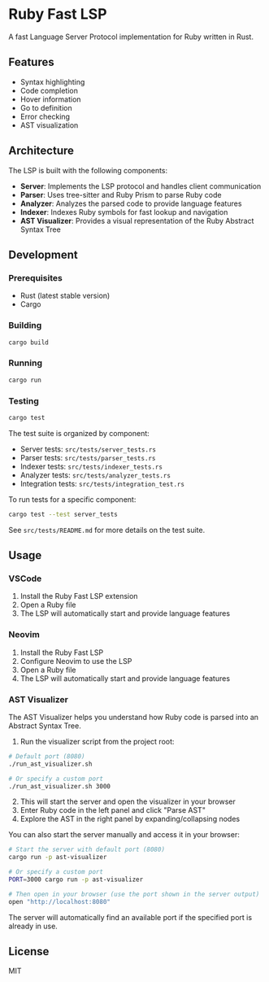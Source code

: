 # Ruby Fast LSP

A fast Language Server Protocol implementation for Ruby written in Rust.

## Features

- Syntax highlighting
- Code completion
- Hover information
- Go to definition
- Error checking
- AST visualization

## Architecture

The LSP is built with the following components:

- **Server**: Implements the LSP protocol and handles client communication
- **Parser**: Uses tree-sitter and Ruby Prism to parse Ruby code
- **Analyzer**: Analyzes the parsed code to provide language features
- **Indexer**: Indexes Ruby symbols for fast lookup and navigation
- **AST Visualizer**: Provides a visual representation of the Ruby Abstract Syntax Tree

## Development

### Prerequisites

- Rust (latest stable version)
- Cargo

### Building

```bash
cargo build
```

### Running

```bash
cargo run
```

### Testing

```bash
cargo test
```

The test suite is organized by component:

- Server tests: `src/tests/server_tests.rs`
- Parser tests: `src/tests/parser_tests.rs`
- Indexer tests: `src/tests/indexer_tests.rs`
- Analyzer tests: `src/tests/analyzer_tests.rs`
- Integration tests: `src/tests/integration_test.rs`

To run tests for a specific component:

```bash
cargo test --test server_tests
```

See `src/tests/README.md` for more details on the test suite.

## Usage

### VSCode

1. Install the Ruby Fast LSP extension
2. Open a Ruby file
3. The LSP will automatically start and provide language features

### Neovim

1. Install the Ruby Fast LSP
2. Configure Neovim to use the LSP
3. Open a Ruby file
4. The LSP will automatically start and provide language features

### AST Visualizer

The AST Visualizer helps you understand how Ruby code is parsed into an Abstract Syntax Tree.

1. Run the visualizer script from the project root:

```bash
# Default port (8080)
./run_ast_visualizer.sh

# Or specify a custom port
./run_ast_visualizer.sh 3000
```

2. This will start the server and open the visualizer in your browser
3. Enter Ruby code in the left panel and click "Parse AST"
4. Explore the AST in the right panel by expanding/collapsing nodes

You can also start the server manually and access it in your browser:

```bash
# Start the server with default port (8080)
cargo run -p ast-visualizer

# Or specify a custom port
PORT=3000 cargo run -p ast-visualizer

# Then open in your browser (use the port shown in the server output)
open "http://localhost:8080"
```

The server will automatically find an available port if the specified port is already in use.

## License

MIT
